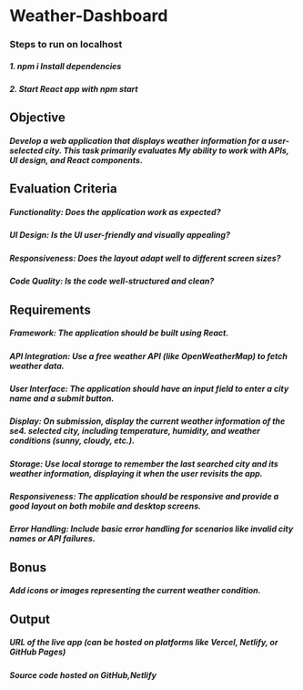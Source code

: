 # Weather-Dashboard

### Steps to run on localhost
##### 1. npm i Install dependencies 
##### 2. Start React app with npm start

## Objective
##### Develop a  web application that displays weather information for a user-selected city. This task primarily evaluates My ability to work with APIs, UI design, and React components.

## Evaluation Criteria
##### Functionality: Does the application work as expected?
##### UI Design: Is the UI user-friendly and visually appealing?
##### Responsiveness: Does the layout adapt well to different screen sizes?
##### Code Quality: Is the code well-structured and clean?
## Requirements
##### Framework: The application should be built using React.
##### API Integration: Use a free weather API (like OpenWeatherMap) to fetch weather data.
##### User Interface: The application should have an input field to enter a city name and a submit button.
##### Display: On submission, display the current weather information of the se4. selected city, including temperature, humidity, and weather conditions (sunny, cloudy, etc.).
##### Storage: Use local storage to remember the last searched city and its weather information, displaying it when the user revisits the app.
##### Responsiveness: The application should be responsive and provide a good layout on both mobile and desktop screens.
##### Error Handling: Include basic error handling for scenarios like invalid city names or API failures.
## Bonus
##### Add icons or images representing the current weather condition.
## Output
##### URL of the live app (can be hosted on platforms like Vercel, Netlify, or GitHub Pages)
##### Source code hosted on GitHub,Netlify
